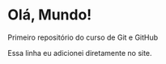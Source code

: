 # Olá, Mundo!
 Primeiro repositório do curso de Git e GitHub


Essa linha eu adicionei diretamente no site.
